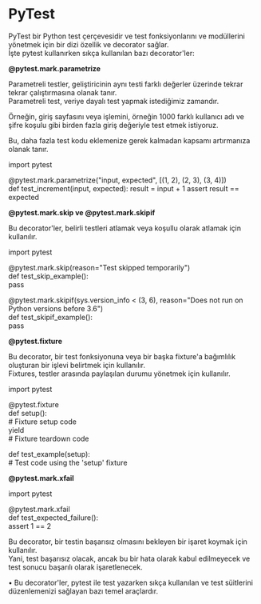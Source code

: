 # PyTest

PyTest bir Python test çerçevesidir ve test fonksiyonlarını ve modüllerini yönetmek için bir dizi özellik ve decorator sağlar. <br/>
İşte pytest kullanırken sıkça kullanılan bazı decorator'ler:

**@pytest.mark.parametrize**

Parametreli testler, geliştiricinin aynı testi farklı değerler üzerinde tekrar tekrar çalıştırmasına olanak tanır. <br/>
Parametreli test, veriye dayalı test yapmak istediğimiz zamandır.  <br/>

Örneğin, giriş sayfasını veya işlemini, örneğin 1000 farklı kullanıcı adı ve şifre koşulu gibi birden fazla giriş değeriyle test etmek istiyoruz. <br/>

Bu, daha fazla test kodu eklemenize gerek kalmadan kapsamı artırmanıza olanak tanır.  

import pytest

@pytest.mark.parametrize("input, expected", [(1, 2), (2, 3), (3, 4)])  <br/>
def test_increment(input, expected):
    result = input + 1
    assert result == expected

**@pytest.mark.skip ve @pytest.mark.skipif**

Bu decorator'ler, belirli testleri atlamak veya koşullu olarak atlamak için kullanılır.

import pytest

@pytest.mark.skip(reason="Test skipped temporarily") <br/>
def test_skip_example(): <br/>
    pass

@pytest.mark.skipif(sys.version_info < (3, 6), reason="Does not run on Python versions before 3.6") <br/>
def test_skipif_example(): <br/>
    pass

**@pytest.fixture**

Bu decorator, bir test fonksiyonuna veya bir başka fixture'a bağımlılık oluşturan bir işlevi belirtmek için kullanılır. <br/>
Fixtures, testler arasında paylaşılan durumu yönetmek için kullanılır.

import pytest

@pytest.fixture <br/>
def setup(): <br/>
    # Fixture setup code <br/>
    yield <br/>
    # Fixture teardown code <br/>

def test_example(setup): <br/>
    # Test code using the 'setup' fixture

**@pytest.mark.xfail**

import pytest

@pytest.mark.xfail <br/>
def test_expected_failure(): <br/>
    assert 1 == 2


Bu decorator, bir testin başarısız olmasını bekleyen bir işaret koymak için kullanılır. <br/>
Yani, test başarısız olacak, ancak bu bir hata olarak kabul edilmeyecek ve test sonucu başarılı olarak işaretlenecek.

• Bu decorator'ler, pytest ile test yazarken sıkça kullanılan ve test süitlerini düzenlemenizi sağlayan bazı temel araçlardır.

